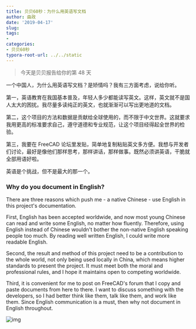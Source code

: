 ```yaml
---
title: 贝贝60秒：为什么用英语写文档
author: 曲政
date: '2019-04-17'
slug: 
tags:
- 
categories:
- 贝贝60秒
typora-root-url: ../../static
---
```


>   今天是贝贝报告给你的第 48 天

一个中国人，为什么用英语写文档？是矫情吗？我有三方面考虑，说给你听。

第一，英语教育在我国基本普及，年轻人多少都能读写英文。这样，英文就不是国人太大的困扰。我尽量多读纯正的英文，也就渐渐可以写出更地道的文档。

第二，这个项目的方法和数据是贡献给全球使用的，而不限于中文世界。这就要求我用更高的标准要求自己，遵守道德和专业规范，让这个项目经得起全世界的检验。

第三，我要在 FreeCAD 论坛里发贴，简单地复制粘贴英文多方便。我想与开发者们讨论，最好是像他们那样思考，那样讲话，那样做事。既然必须讲英语，干脆就全部用语好啦。

英语是个挑战，但不是最大的那一个。



### **Why do you document in English?**

There are three reasons which push me - a native Chinese - use English in this project's documentation.

First, English has been accepted worldwide, and now most young Chinese can  read and write some English, no matter how fluently. Therefore, using  English instead of Chinese wouldn't bother the non-native English  speaking people too much. By reading well written English, I could write more readable English.

Second, the result and method of this project need to be a contribution to the  whole world, not only being used locally in China, which means higher  standards to present the project. It must meet both the moral and  professional rules, and I hope it maintains open to competing worldwide.

Third, it is convenient for me to post on FreeCAD's forum that I copy and  paste documents from here to there. I want to discuss something with the developers, so I had better think like them, talk like them, and work  like them. Since English communication is a must, then why not document  in English throughout.

![img](/images/2019-04-17-%E8%B4%9D%E8%B4%9D60%E7%A7%92%EF%BC%9A%E4%B8%BA%E4%BB%80%E4%B9%88%E7%94%A8%E8%8B%B1%E8%AF%AD%E5%86%99%E6%96%87%E6%A1%A3/640-20200416152951338.jpeg)


